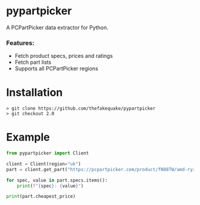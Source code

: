 # pypartpicker

A PCPartPicker data extractor for Python.

### Features:
- Fetch product specs, prices and ratings
- Fetch part lists
- Supports all PCPartPicker regions

# Installation

```
> git clone https://github.com/thefakequake/pypartpicker
> git checkout 2.0
```

# Example

```py
from pypartpicker import Client

client = Client(region="uk")
part = client.get_part("https://pcpartpicker.com/product/fN88TW/amd-ryzen-7-5800xt-38-ghz-8-core-processor-100-100001582box")

for spec, value in part.specs.items():
    print(f"{spec}: {value}")

print(part.cheapest_price)
```
